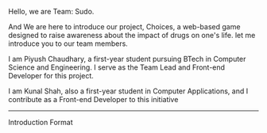 Hello, we are Team: Sudo.

And We are here to introduce our project, Choices, a web-based game designed to raise awareness about the impact of drugs on one's life. let me introduce you to our team members.

I am Piyush Chaudhary, a first-year student pursuing BTech in Computer Science and Engineering. I serve as the Team Lead and Front-end Developer for this project.

I am Kunal Shah, also a first-year student in Computer Applications, and I contribute as a Front-end Developer to this initiative

---

Introduction Format



